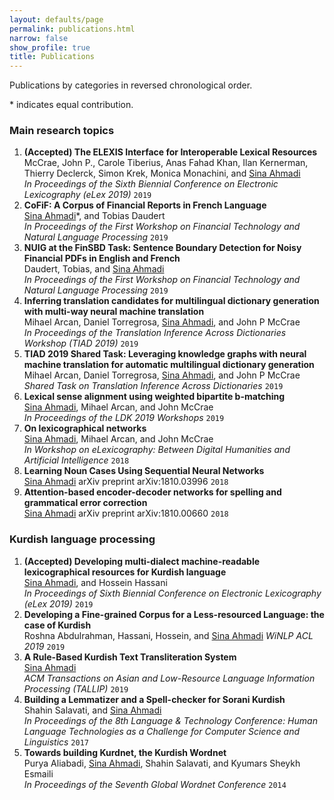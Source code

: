 ```yaml
---
layout: defaults/page
permalink: publications.html
narrow: false
show_profile: true
title: Publications
---
```


Publications by categories in reversed chronological order. 

&#42; indicates equal contribution. 

### Main research topics

1. **(Accepted) The ELEXIS Interface for Interoperable Lexical Resources**  
McCrae, John P., Carole Tiberius, Anas Fahad Khan, Ilan Kernerman, Thierry Declerck, Simon Krek, Monica Monachini, and <u>Sina Ahmadi</u>  
*In Proceedings of the Sixth Biennial Conference on Electronic Lexicography (eLex 2019)* `2019`
2. **CoFiF: A Corpus of Financial Reports in French Language**  
<u>Sina Ahmadi</u>&#42;, and Tobias Daudert  
*In Proceedings of the First Workshop on Financial Technology and Natural Language Processing* `2019`
3. **NUIG at the FinSBD Task: Sentence Boundary Detection for Noisy Financial PDFs in English and French**  
Daudert, Tobias, and <u>Sina Ahmadi</u>  
*In Proceedings of the First Workshop on Financial Technology and Natural Language Processing* `2019`
4. **Inferring translation candidates for multilingual dictionary generation with multi-way neural machine translation**  
Mihael Arcan, Daniel Torregrosa, <u>Sina Ahmadi</u>, and John P McCrae   
*In Proceedings of the Translation Inference Across Dictionaries Workshop (TIAD 2019)* `2019`
5. **TIAD 2019 Shared Task: Leveraging knowledge graphs with neural machine translation for automatic multilingual dictionary generation**  
Mihael Arcan, Daniel Torregrosa, <u>Sina Ahmadi</u>, and John P McCrae  
*Shared Task on Translation Inference Across Dictionaries* `2019`
6. **Lexical sense alignment using weighted bipartite b-matching**  
<u>Sina Ahmadi</u>, Mihael Arcan, and John McCrae  
*In Proceedings of the LDK 2019 Workshops* `2019`
7. **On lexicographical networks**  
<u>Sina Ahmadi</u>, Mihael Arcan, and John McCrae  
*In Workshop on eLexicography: Between Digital Humanities and Artificial Intelligence* `2018`
8. **Learning Noun Cases Using Sequential Neural Networks**  
<u>Sina Ahmadi</u>
arXiv preprint arXiv:1810.03996 `2018`
9. **Attention-based encoder-decoder networks for spelling and grammatical error correction**  
<u>Sina Ahmadi</u>
arXiv preprint arXiv:1810.00660 `2018`

### Kurdish language processing

1. **(Accepted) Developing multi-dialect machine-readable lexicographical resources for Kurdish language**  
<u>Sina Ahmadi</u>, and Hossein Hassani  
*In Proceedings of Sixth Biennial Conference on Electronic Lexicography (eLex 2019)* `2019`
2. **Developing a Fine-grained Corpus for a Less-resourced Language: the case of Kurdish**  
Roshna Abdulrahman, Hassani, Hossein, and <u>Sina Ahmadi</u>
*WiNLP ACL 2019* `2019`
3. **A Rule-Based Kurdish Text Transliteration System**  
<u>Sina Ahmadi</u>  
*ACM Transactions on Asian and Low-Resource Language Information Processing (TALLIP)* `2019`
4. **Building a Lemmatizer and a Spell-checker for Sorani Kurdish**  
Shahin Salavati, and <u>Sina Ahmadi</u>  
*In Proceedings of the 8th Language & Technology Conference: Human Language Technologies as a Challenge for Computer Science and Linguistics* `2017`
5. **Towards building Kurdnet, the Kurdish Wordnet**  
Purya Aliabadi, <u>Sina Ahmadi</u>, Shahin Salavati, and Kyumars Sheykh Esmaili  
*In Proceedings of the Seventh Global Wordnet Conference* `2014`

